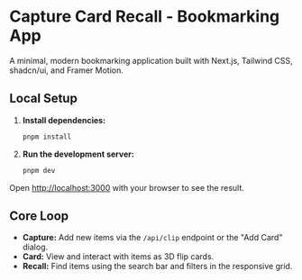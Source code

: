 # Capture Card Recall - Bookmarking App

A minimal, modern bookmarking application built with Next.js, Tailwind CSS, shadcn/ui, and Framer Motion.

## Local Setup

1.  **Install dependencies:**
    ```bash
    pnpm install
    ```

2.  **Run the development server:**
    ```bash
    pnpm dev
    ```

Open [http://localhost:3000](http://localhost:3000) with your browser to see the result.

## Core Loop

*   **Capture:** Add new items via the `/api/clip` endpoint or the "Add Card" dialog.
*   **Card:** View and interact with items as 3D flip cards.
*   **Recall:** Find items using the search bar and filters in the responsive grid.
